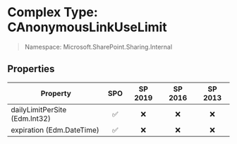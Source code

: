 # Complex Type: CAnonymousLinkUseLimit

> Namespace: Microsoft.SharePoint.Sharing.Internal

## Properties

Property | SPO | SP 2019 | SP 2016 | SP 2013
----------|:---:|:-------:|:-------:|:-------:
dailyLimitPerSite (Edm.Int32) | ✅ | ❌ | ❌ | ❌
expiration (Edm.DateTime) | ✅ | ❌ | ❌ | ❌